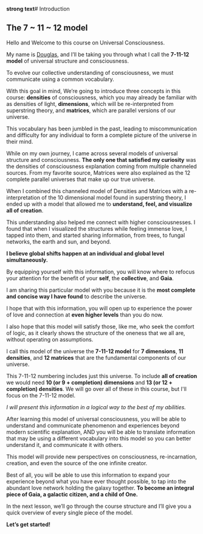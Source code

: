 **strong text**# Introduction 
## The 7 ~ 11 ~ 12 model
Hello and Welcome to this course on Universal Consciousness.  

My name is [Douglas](https://douglas.life), and I’ll be taking you through what I call the **7-11-12 model** of universal structure and consciousness.

To evolve our collective understanding of consciousness, we must communicate using a common vocabulary.

With this goal in mind, We’re going to introduce three concepts in this course: **densities** of consciousness, which you may already be familiar with as densities of light, **dimensions**, which will be re-interpreted from superstring theory, and **matrices**, which are parallel versions of our universe.

This vocabulary has been jumbled in the past, leading to miscommunication and difficulty for any individual to form a complete picture of the universe in their mind.

While on my own journey, I came across several models of universal structure and consciousness. **The only one that satisfied my curiosity** was the densities of consciousness explanation coming from multiple channeled sources. From my favorite source, Matrices were also explained as the 12 complete parallel universes that make up our true universe.

When I combined this channeled model of Densities and Matrices with a re-interpretation of the 10 dimensional model found in superstring theory, I ended up with a model that allowed me to **understand, feel, and visualize all of creation**.

This understanding also helped me connect with higher consciousnesses. I found that when I visualized the structures while feeling immense love, I tapped into them, and started sharing information, from trees, to fungal networks, the earth and sun, and beyond.

**I believe global shifts happen at an individual and global level simultaneously.**

By equipping yourself with this information, you will know where to refocus your attention for the benefit of your **self**, the **collective**, and **Gaia**.

I am sharing this particular model with you because it is the **most complete and concise way I have found** to describe the universe.

I hope that with this information, you will open up to experience the power of love and connection at **even higher levels** than you do now.

I also hope that this model will satisfy those, like me, who seek the comfort of logic, as it clearly shows the structure of the oneness that we all are, without operating on assumptions.

I call this model of the universe the **7-11-12 model** for **7 dimensions**, **11 densities**, and **12 matrices** that are the fundamental components of our universe.

This 7-11-12 numbering includes just this universe. To include **all of creation** we would need **10 (or 9 + completion) dimensions** and **13 (or 12 + completion) densities**. We will go over all of these in this course, but I'll focus on the 7-11-12 model. 

*I will present this information in a logical way to the best of my abilities.*

After learning this model of universal consciousness, you will be able to understand and communicate phenomenon and experiences beyond modern scientific explanation, AND you will be able to translate information that may be using a different vocabulary into this model so you can better understand it, and communicate it with others.

This model will provide new perspectives on consciousness, re-incarnation, creation, and even the source of the one infinite creator.

Best of all, you will be able to use this information to expand your experience beyond what you have ever thought possible, to tap into the abundant love network holding the galaxy together. **To become an integral piece of Gaia, a galactic citizen, and a child of One.**

In the next lesson, we’ll go through the course structure and I’ll give you a quick overview of every single piece of the model.

**Let’s get started!**
<!--stackedit_data:
eyJoaXN0b3J5IjpbODY0ODkwMjA2LC02MDI5ODAyMzIsMTQzMT
c0NjM0M119
-->